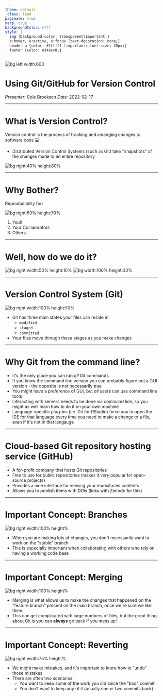 ```yaml
---
theme: default
_class: lead
paginate: true
marp: true
backgroundColor: #fff
style: |
  img {background-color: transparent!important;}
  a:hover, a:active, a:focus {text-decoration: none;}
  header a {color: #ffffff !important; font-size: 30px;}
  footer {color: #148ec8;}
---
```


![bg left width:600](./figs/version-control.png)

# **Using Git/GitHub for Version Control**

*Presenter:* Cole Brookson
*Date:* 2022-02-17

---

# What is Version Control?

Version control is the process of tracking and amanging changes to software code :computer:

* Distributed Version Control Systems (such as Git) take "snapshots" of the changes made to an entire repository 

![bg right:40% height:80%](./figs/distributed.png)

---
# Why Bother? 

Reproducibility for: 

![bg right:60% height:70%](./figs/nature-repro.jpg)

1. You!!
2. Your Collaborators
3. Others

---

# Well, how do we do it?

![bg right width:50% height:10%](./figs/git.png)
![bg width:100% height:30%](./figs/github.png)

---

# Version Control System (Git)

![bg right width:100% height:50%](./figs/git-workflow.png)


* Git has three main states your files can reside in: 
  * `modified`
  * `staged`
  * `committed`
* Your files move through these stages as you make changes 

---

# Why Git from the command line? 

* It's the only place you can run *all* Git commands 
* If you know the command line version you can probably figure out a GUI version - the opposite is not necessarily true 
* You might have a preference of GUI, but *all* users can use command line tools
* Interacting with servers needs to be done via command line, so you might as well learn how to do it on your own machine 
* Language-specific plug-ins (i.e. Git for RStudio) force you to open the IDE for that language every time you need to make a change to a file, even if it's not in that langauge 

---

# Cloud-based Git repository hosting service (GitHub)

* A for-profit company that hosts Git repositories
* Free to use for public repositories (makes it *very* popular for open-source projects)
* Provides a nice interface for viewing your repositories contents
* Allows you to publish items with DOIs (links with Zenodo for this) 

---
# Important Concept: Branches 
![bg right width:100% height%](./figs/branch-1.png)
* When you are making lots of changes, you don't necessarily want to work on the "stable" branch
* This is especially important when collaborating with others who rely on having a working code base 

---
# Important Concept: Merging 
![bg right width:100% height%](./figs/branch-2.png)
* Merging is what allows us to make the changes that happened on the "feature branch" present on the main branch, once we're sure we like them 
* This can get complicated with large numbers of files, but the great thing about Git is you can **always** go back if you mess up!

---
# Important Concept: Reverting 

![bg right width:75% height%](./figs/revert.png)

* We might make mistakes, and it's important to know how to "undo" those mistakes 
* There are often two scenarios: 
  * You want to keep some of the work you did since the "bad" commit
  * You don't want to keep any of it (usually one or two commits back)
